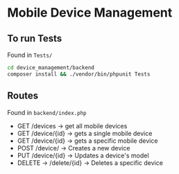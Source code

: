 # Mobile Device Management

## To run Tests
Found in `Tests/`
```bash
cd device_management/backend
composer install && ./vendor/bin/phpunit Tests
```



## Routes 

Found in `backend/index.php`

- GET /devices -> get all mobile devices
- GET /device/{id} -> gets a single mobile device
- GET /device/{id} -> gets a specific mobile device
- POST /device/ -> Creates a new device
- PUT /device/{id} -> Updates a device's model
- DELETE -> /delete/{id} -> Deletes a specific device 
